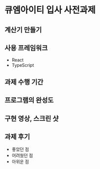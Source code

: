# 큐엠아이티 입사 사전과제

## 계산기 만들기

## 사용 프레임워크
* React
* TypeScript

## 과제 수행 기간

## 프로그램의 완성도

## 구현 영상, 스크린 샷

## 과제 후기
* 좋았던 점
* 어려웠던 점
* 아위운 점